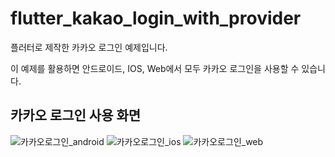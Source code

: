 # flutter_kakao_login_with_provider

플러터로 제작한 카카오 로그인 예제입니다.

이 예제를 활용하면 안드로이드, IOS, Web에서 모두 카카오 로그인을 사용할 수 있습니다.

## 카카오 로그인 사용 화면

![카카오로그인_android](https://github.com/SangWook16074/flutter-kakao-login_with_provider/assets/108314973/cc02f95c-8b78-494e-b93a-c36489b60b7c)
![카카오로그인_ios](https://github.com/SangWook16074/flutter-kakao-login_with_provider/assets/108314973/490709c3-b70d-495e-b27b-d01c57e519c0)
![카카오로그인_web](https://github.com/SangWook16074/flutter-kakao-login_with_provider/assets/108314973/e7204e06-08f7-4710-bfd3-4b8dfa3d6843)

